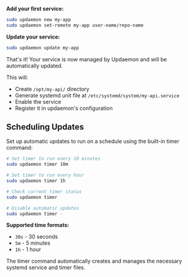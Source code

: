 **Add your first service:**
```bash
sudo updaemon new my-app
sudo updaemon set-remote my-app user-name/repo-name
```

**Update your service:**
```bash
sudo updaemon update my-app
```

That's it! Your service is now managed by Updaemon and will be automatically updated.

This will:
- Create `/opt/my-api/` directory
- Generate systemd unit file at `/etc/systemd/system/my-api.service`
- Enable the service
- Register it in updaemon's configuration

## Scheduling Updates

Set up automatic updates to run on a schedule using the built-in timer command:

```bash
# Set timer to run every 10 minutes
sudo updaemon timer 10m

# Set timer to run every hour
sudo updaemon timer 1h

# Check current timer status
sudo updaemon timer

# Disable automatic updates
sudo updaemon timer -
```

**Supported time formats:**
- `30s` - 30 seconds
- `5m` - 5 minutes  
- `1h` - 1 hour

The timer command automatically creates and manages the necessary systemd service and timer files.
